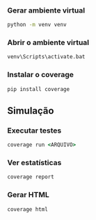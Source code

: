 ### Gerar ambiente virtual

```cmd
python -m venv venv
```

### Abrir o ambiente virtual

```cmd
venv\Scripts\activate.bat
```

### Instalar o coverage

```cmd
pip install coverage
```

## Simulação

### Executar testes

```cmd
coverage run <ARQUIVO>
```

### Ver estatísticas

```cmd
coverage report
```

### Gerar HTML

```cmd
coverage html
```